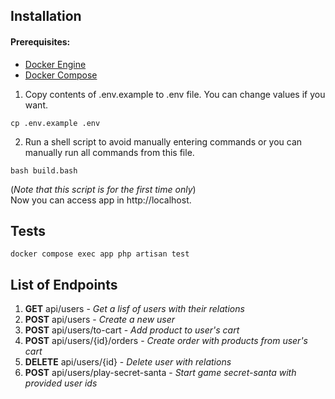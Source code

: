 ## Installation

#### Prerequisites:
- [Docker Engine](https://docs.docker.com/engine)
- [Docker Compose](https://docs.docker.com/compose)

1. Copy contents of .env.example to .env file.
You can change values if you want.
```
cp .env.example .env
```
2. Run a shell script to avoid manually entering commands or you can manually run all commands from this file.
```
bash build.bash
```
(*Note that this script is for the first time only*)    
Now you can access app in http://localhost.

## Tests
```
docker compose exec app php artisan test
```

## List of Endpoints
1. **GET** api/users - *Get a lisf of users with their relations*
2. **POST** api/users - *Create a new user*
3. **POST** api/users/to-cart - *Add product to user's cart*
4. **POST** api/users/{id}/orders - *Create order with products from user's cart*
5. **DELETE** api/users/{id} - *Delete user with relations*
6. **POST** api/users/play-secret-santa - *Start game secret-santa with provided user ids*

